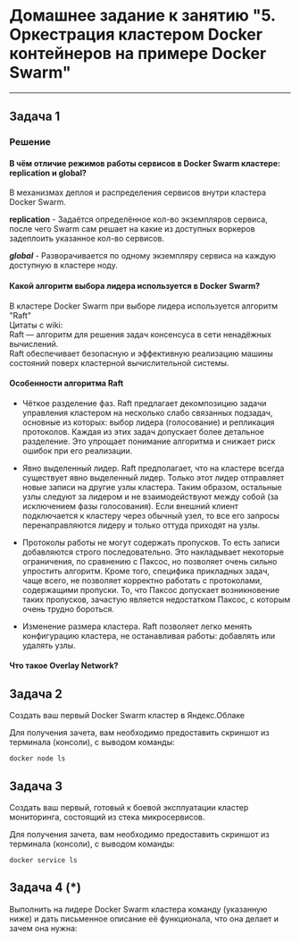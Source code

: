 # Домашнее задание к занятию "5. Оркестрация кластером Docker контейнеров на примере Docker Swarm"

---

## Задача 1

### Решение     
#### В чём отличие режимов работы сервисов в Docker Swarm кластере: replication и global?
В механизмах деплоя и распределения сервисов внутри кластера Docker Swarm.

**replication** - Задаётся определённое кол-во экземпляров сервиса, после чего Swarm сам решает на какие из доступных воркеров задеплоить указанное кол-во сервисов.

***global*** - Разворачивается по одному экземпляру сервиса на каждую доступную в кластере ноду.

#### Какой алгоритм выбора лидера используется в Docker Swarm?  
В кластере Docker Swarm при выборе лидера используется алгоритм "Raft"  
Цитаты с wiki:     
Raft — алгоритм для решения задач консенсуса в сети ненадёжных вычислений.      
Raft обеспечивает безопасную и эффективную реализацию машины состояний поверх кластерной вычислительной системы.    

#### Особенности алгоритма Raft
- Чёткое разделение фаз. Raft предлагает декомпозицию задачи управления кластером на несколько слабо связанных подзадач, основные из которых: выбор лидера (голосование) и репликация протоколов. Каждая из этих задач допускает более детальное разделение. Это упрощает понимание алгоритма и снижает риск ошибок при его реализации.       

- Явно выделенный лидер. Raft предполагает, что на кластере всегда существует явно выделенный лидер. Только этот лидер отправляет новые записи на другие узлы кластера. Таким образом, остальные узлы следуют за лидером и не взаимодействуют между собой (за исключением фазы голосования). Если внешний клиент подключается к кластеру через обычный узел, то все его запросы перенаправляются лидеру и только оттуда приходят на узлы.  

- Протоколы работы не могут содержать пропусков. То есть записи добавляются строго последовательно. Это накладывает некоторые ограничения, по сравнению с Паксос, но позволяет очень сильно упростить алгоритм. Кроме того, специфика прикладных задач, чаще всего, не позволяет корректно работать с протоколами, содержащими пропуски. То, что Паксос допускает возникновение таких пропусков, зачастую является недостатком Паксос, с которым очень трудно бороться.  

- Изменение размера кластера. Raft позволяет легко менять конфигурацию кластера, не останавливая работы: добавлять или удалять узлы.  

#### Что такое Overlay Network? 


## Задача 2

Создать ваш первый Docker Swarm кластер в Яндекс.Облаке

Для получения зачета, вам необходимо предоставить скриншот из терминала (консоли), с выводом команды:
```
docker node ls
```

## Задача 3

Создать ваш первый, готовый к боевой эксплуатации кластер мониторинга, состоящий из стека микросервисов.

Для получения зачета, вам необходимо предоставить скриншот из терминала (консоли), с выводом команды:
```
docker service ls
```

## Задача 4 (*)

Выполнить на лидере Docker Swarm кластера команду (указанную ниже) и дать письменное описание её функционала, что она делает и зачем она нужна:
```
